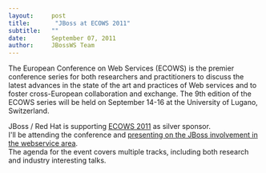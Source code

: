 ```yaml
---
layout:     post
title:       "JBoss at ECOWS 2011"
subtitle:   ""
date:       September 07, 2011
author:     JBossWS Team
---
```



The European Conference on Web Services (ECOWS) is the premier  conference series for both researchers and practitioners to discuss the  latest advances in the state of the art and practices of Web services  and to foster cross-European collaboration and exchange. The 9th edition  of the ECOWS series will be held on September 14-16 at the University  of Lugano, Switzerland.  

JBoss / Red Hat is supporting [ECOWS 2011](http://ecows2011.inf.usi.ch/) as silver sponsor.  
I&#39;ll be attending the conference and [presenting on the JBoss involvement in the webservice area](http://ecows2011.inf.usi.ch/program/industry/jboss).  
The agenda for the event covers multiple tracks, including both research and industry interesting talks.




